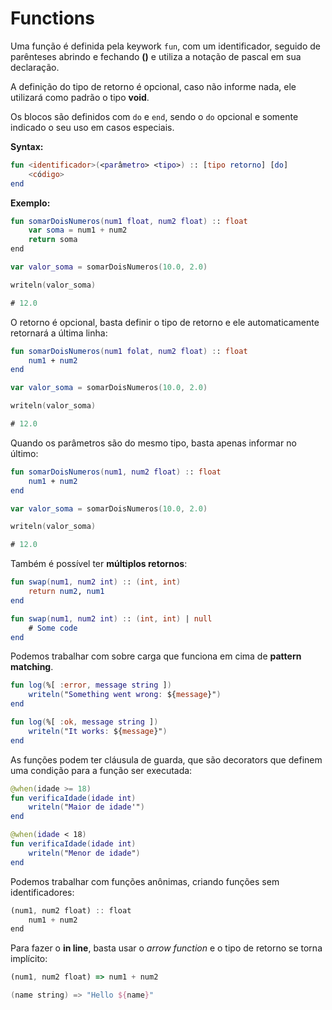 # Functions

Uma função é definida pela keywork `fun`, com um identificador, seguido de parênteses abrindo e fechando **()** e utiliza a notação de pascal em sua declaração.

A definição do tipo de retorno é opcional, caso não informe nada, ele utilizará como padrão o tipo **void**.

Os blocos são definidos com `do` e `end`, sendo o `do` opcional e somente indicado o seu uso em casos especiais.

**Syntax:**

```kotlin
fun <identificador>(<parâmetro> <tipo>) :: [tipo retorno] [do]
    <código>
end
```

**Exemplo:**

```kotlin
fun somarDoisNumeros(num1 float, num2 float) :: float
    var soma = num1 + num2
    return soma
end

var valor_soma = somarDoisNumeros(10.0, 2.0)

writeln(valor_soma)

# 12.0
```



O retorno é opcional, basta definir o tipo de retorno e ele automaticamente retornará a última linha:

```kotlin
fun somarDoisNumeros(num1 folat, num2 float) :: float
    num1 + num2
end

var valor_soma = somarDoisNumeros(10.0, 2.0)

writeln(valor_soma)

# 12.0
```



Quando os parâmetros são do mesmo tipo, basta apenas informar no último:

```kotlin
fun somarDoisNumeros(num1, num2 float) :: float
    num1 + num2
end

var valor_soma = somarDoisNumeros(10.0, 2.0)

writeln(valor_soma)

# 12.0
```



Também é possível ter **múltiplos retornos**:

```kotlin
fun swap(num1, num2 int) :: (int, int)
    return num2, num1
end
```

```kotlin
fun swap(num1, num2 int) :: (int, int) | null
    # Some code
end
```



Podemos trabalhar com sobre carga que funciona em cima de **pattern matching**.

```kotlin
fun log(%[ :error, message string ])
    writeln("Something went wrong: ${message}")
end

fun log(%[ :ok, message string ])
    writeln("It works: ${message}")
end
```



As funções podem ter cláusula de guarda, que são decorators que definem uma condição para a função ser executada:

```kotlin
@when(idade >= 18)
fun verificaIdade(idade int)
    writeln("Maior de idade'")
end

@when(idade < 18)
fun verificaIdade(idade int)
    writeln("Menor de idade")
end
```



Podemos trabalhar com funções anônimas, criando funções sem identificadores:

```typescript
(num1, num2 float) :: float
    num1 + num2
end
```



Para fazer o **in line**, basta usar o _arrow function_ e o tipo de retorno se torna implícito:

```typescript
(num1, num2 float) => num1 + num2
```

```kotlin
(name string) => "Hello ${name}"
```
